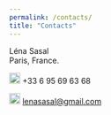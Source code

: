 ```yaml
---
permalink: /contacts/
title: "Contacts"
---
```


Léna Sasal \
Paris, France. 

<img src="https://raw.githubusercontent.com/FortAwesome/Font-Awesome/6.x/svgs/solid/phone.svg" width="20" height="20"> +33 6 95 69 63 68

<img src="https://raw.githubusercontent.com/FortAwesome/Font-Awesome/6.x/svgs/solid/envelope.svg" width="20" height="20"> lenasasal@gmail.com
